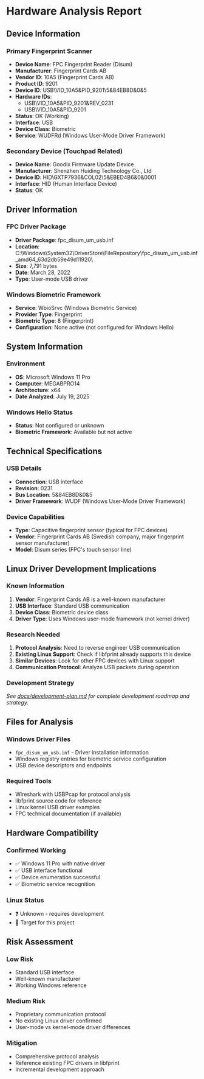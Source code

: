 # Hardware Analysis Report

## Device Information

### Primary Fingerprint Scanner
- **Device Name**: FPC Fingerprint Reader (Disum)
- **Manufacturer**: Fingerprint Cards AB
- **Vendor ID**: 10A5 (Fingerprint Cards AB)
- **Product ID**: 9201
- **Device ID**: USB\VID_10A5&PID_9201\5&84EB8D&0&5
- **Hardware IDs**: 
  - USB\VID_10A5&PID_9201&REV_0231
  - USB\VID_10A5&PID_9201
- **Status**: OK (Working)
- **Interface**: USB
- **Device Class**: Biometric
- **Service**: WUDFRd (Windows User-Mode Driver Framework)

### Secondary Device (Touchpad Related)
- **Device Name**: Goodix Firmware Update Device
- **Manufacturer**: Shenzhen Huiding Technology Co., Ltd
- **Device ID**: HID\GXTP7936&COL02\5&EBED4B6&0&0001
- **Interface**: HID (Human Interface Device)
- **Status**: OK

## Driver Information

### FPC Driver Package
- **Driver Package**: fpc_disum_um_usb.inf
- **Location**: C:\Windows\System32\DriverStore\FileRepository\fpc_disum_um_usb.inf_amd64_63d2db59e49d11920\
- **Size**: 7,791 bytes
- **Date**: March 28, 2022
- **Type**: User-mode USB driver

### Windows Biometric Framework
- **Service**: WbioSrvc (Windows Biometric Service)
- **Provider Type**: Fingerprint
- **Biometric Type**: 8 (Fingerprint)
- **Configuration**: None active (not configured for Windows Hello)

## System Information

### Environment
- **OS**: Microsoft Windows 11 Pro
- **Computer**: MEGABPRO14
- **Architecture**: x64
- **Date Analyzed**: July 19, 2025

### Windows Hello Status
- **Status**: Not configured or unknown
- **Biometric Framework**: Available but not active

## Technical Specifications

### USB Details
- **Connection**: USB interface
- **Revision**: 0231
- **Bus Location**: 5&84EB8D&0&5
- **Driver Framework**: WUDF (Windows User-Mode Driver Framework)

### Device Capabilities
- **Type**: Capacitive fingerprint sensor (typical for FPC devices)
- **Vendor**: Fingerprint Cards AB (Swedish company, major fingerprint sensor manufacturer)
- **Model**: Disum series (FPC's touch sensor line)

## Linux Driver Development Implications

### Known Information
1. **Vendor**: Fingerprint Cards AB is a well-known manufacturer
2. **USB Interface**: Standard USB communication
3. **Device Class**: Biometric device class
4. **Driver Type**: Uses Windows user-mode framework (not kernel driver)

### Research Needed
1. **Protocol Analysis**: Need to reverse engineer USB communication
2. **Existing Linux Support**: Check if libfprint already supports this device
3. **Similar Devices**: Look for other FPC devices with Linux support
4. **Communication Protocol**: Analyze USB packets during operation

### Development Strategy
*See [docs/development-plan.md](../docs/development-plan.md) for complete development roadmap and strategy.*

## Files for Analysis

### Windows Driver Files
- `fpc_disum_um_usb.inf` - Driver installation information
- Windows registry entries for biometric service configuration
- USB device descriptors and endpoints

### Required Tools
- Wireshark with USBPcap for protocol analysis
- libfprint source code for reference
- Linux kernel USB driver examples
- FPC technical documentation (if available)

## Hardware Compatibility

### Confirmed Working
- ✅ Windows 11 Pro with native driver
- ✅ USB interface functional
- ✅ Device enumeration successful
- ✅ Biometric service recognition

### Linux Status
- ❓ Unknown - requires development
- 🎯 Target for this project

## Risk Assessment

### Low Risk
- Standard USB interface
- Well-known manufacturer
- Working Windows reference

### Medium Risk
- Proprietary communication protocol
- No existing Linux driver confirmed
- User-mode vs kernel-mode driver differences

### Mitigation
- Comprehensive protocol analysis
- Reference existing FPC drivers in libfprint
- Incremental development approach